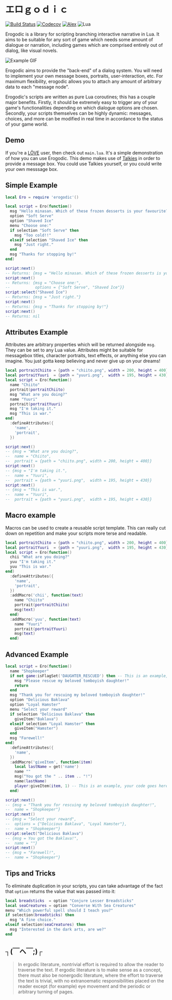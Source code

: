 # エロｇｏｄｉｃ

[![Build Status](https://travis-ci.org/oniietzschan/erogodic.svg?branch=master)](https://travis-ci.org/oniietzschan/erogodic)
[![Codecov](https://codecov.io/gh/oniietzschan/erogodic/branch/master/graph/badge.svg)](https://codecov.io/gh/oniietzschan/erogodic)
[![Alex](https://img.shields.io/badge/alex-never_racist-brightgreen.svg)](http://alexjs.com/)
![Lua](https://img.shields.io/badge/Lua-JIT%2C%205.1-blue.svg)

Erogodic is a library for scripting branching interactive narrative in Lua. It aims to be suitable for any sort of game which needs some amount of dialogue or narration, including games which are comprised entirely out of dialog, like visual novels.

![Example GIF](https://i.imgur.com/AjDqNCO.gif)

Erogodic aims to provide the "back-end" of a dialog system. You will need to implement your own message boxes, portraits, user-interaction, etc. For maximum flexibility, erogodic allows you to attach any amount of arbitrary data to each "message node".

Erogodic's scripts are written as pure Lua coroutines; this has a couple major benefits. Firstly, it should be extremely easy to trigger any of your game's functionalities depending on which dialogue options are chosen. Secondly, your scripts themselves can be highly dynamic: messages, choices, and more can be modified in real time in accordance to the status of your game world.

## Demo

If you're a [LÖVE](https://love2d.org/) user, then check out `main.lua`. It's a simple demonstration of how you can use Erogodic. This demo makes use of [Talkies](https://github.com/tanema/talkies) in order to provide a message box. You could use Talkies yourself, or you could write your own messsage box.

## Simple Example

```lua
local Ero = require 'erogodic'()

local script = Ero(function()
  msg "Hello minasan. Which of these frozen desserts is your favourite?"
  option "Soft Serve"
  option "Shaved Ice"
  menu "Choose one:"
  if selection "Soft Serve" then
    msg "Too cold!!"
  elseif selection "Shaved Ice" then
    msg "Just right."
  end
  msg "Thanks for stopping by!"
end)

script:next()
-- Returns: {msg = "Hello minasan. Which of these frozen desserts is your favourite?"}
script:next()
-- Returns: {msg = "Choose one:",
--           options = {"Soft Serve", "Shaved Ice"}}
script:select("Shaved Ice")
-- Returns: {msg = "Just right."}
script:next()
-- Returns: {msg = "Thanks for stopping by!"}
script:next()
-- Returns: nil
```

## Attributes Example

Attributes are arbitrary properties which will be returned alongside `msg`. They can be set to any Lua value. Attributes might be suitable for messagebox titles, character portraits, text effects, or anything else you can imagine. You just gotta keep believing and never give up on your dreams!

```lua
local portraitChiito = {path = "chiito.png", width = 200, height = 400}
local portraitYuuri  = {path = "yuuri.png",  width = 195, height = 430}
local script = Ero(function()
  name "Chiito"
  portrait(portraitChiito)
  msg "What are you doing?"
  name "Yuuri"
  portrait(portraitYuuri)
  msg "I'm taking it."
  msg "This is war."
end)
  :defineAttributes({
    'name',
    'portrait',
  })

script:next()
-- {msg = "What are you doing?",
--  name = "Chiito",
--  portrait = {path = "chiito.png", width = 200, height = 400}}
script:next()
-- {msg = "I'm taking it.",
--  name = "Yuuri",
--  portrait = {path = "yuuri.png",  width = 195, height = 430}}
script:next()
-- {msg = "This is war.",
--  name = "Yuuri",
--  portrait = {path = "yuuri.png",  width = 195, height = 430}}
```

## Macro example

Macros can be used to create a reusable script template. This can really cut down on repetition and make your scripts more terse and readable.

```lua
local portraitChiito = {path = "chiito.png", width = 200, height = 400}
local portraitYuuri  = {path = "yuuri.png",  width = 195, height = 430}
local script = Ero(function()
  chii "What are you doing?"
  yuu "I'm taking it."
  yuu "This is war."
end)
  :defineAttributes({
    'name',
    'portrait',
  })
  :addMacro('chii', function(text)
    name "Chiito"
    portrait(portraitChiito)
    msg(text)
  end)
  :addMacro('yuu', function(text)
    name "Yuuri"
    portrait(portraitYuuri)
    msg(text)
  end)
```

## Advanced Example

```lua
local script = Ero(function()
  name "Shopkeeper"
  if not game:isFlagSet('DAUGHTER_RESCUED') then -- This is an example, your code goes here.
    msg "Please rescue my beloved tomboyish daughter!"
    return
  end
  msg "Thank you for rescuing my beloved tomboyish daughter!"
  option "Delicious Baklava"
  option "Loyal Hamster"
  menu "Select your reward"
  if selection "Delicious Baklava" then
    giveItem("Baklava")
  elseif selection "Loyal Hamster" then
    giveItem("Hamster")
  end
  msg "Farewell!"
end)
  :defineAttributes({
    'name',
  })
  :addMacro('giveItem', function(item)
    local lastName = get('name')
    name ""
    msg("You got the " .. item .. "!")
    name(lastName)
    player:giveItem(item, 1) -- This is an example, your code goes here.
  end)

script:next()
-- {msg = "Thank you for rescuing my beloved tomboyish daughter!",
--  name = "Shopkeeper"}
script:next()
-- {msg = "Select your reward",
--  options = {"Delicious Baklava", "Loyal Hamster"},
--  name = "Shopkeeper"}
script:select("Delicious Baklava")
-- {msg = You got the Baklava!",
--  name = ""}
script:next()
-- {msg = "Farewell!",
--  name = "Shopkeeper"}
```

## Tips and Tricks

To eliminate duplication in your scripts, you can take advantage of the fact that `option` returns the value that was passed into it:

```lua
local breadsticks  = option "Conjure Lesser Breadsticks"
local seaCreatures = option "Converse With Sea Creatures"
menu "Which powerful spell should I teach you?"
if selection(breadsticks) then
  msg "A fine choice."
elseif selection(seaCreatures) then
  msg "Interested in the dark arts, are we?"
end
```

##  ┐(￣ヘ￣;)┌

> In ergodic literature, nontrivial effort is required to allow the reader to traverse the text. If ergodic literature is to make sense as a concept, there must also be nonergodic literature, where the effort to traverse the text is trivial, with no extranoematic responsibilities placed on the reader except (for example) eye movement and the periodic or arbitrary turning of pages.
